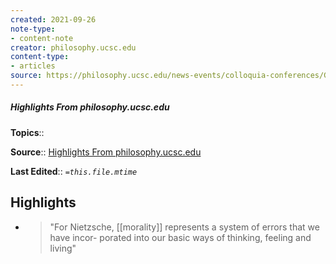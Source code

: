 ```yaml
---
created: 2021-09-26
note-type:
- content-note
creator: philosophy.ucsc.edu
content-type: 
- articles
source: https://philosophy.ucsc.edu/news-events/colloquia-conferences/GeneologyofMorals.pdf
---
```

##### Highlights From philosophy.ucsc.edu

**Topics**::  

**Source**:: [Highlights From philosophy.ucsc.edu](https://philosophy.ucsc.edu/news-events/colloquia-conferences/GeneologyofMorals.pdf)

**Last Edited**:: *`=this.file.mtime`*

## Highlights
- > "For Nietzsche, [[morality]] represents a system of errors that we have incor-
    porated into our basic ways of thinking, feeling and living" 

